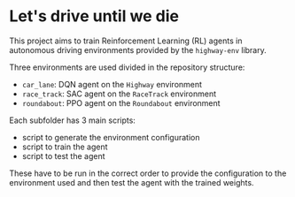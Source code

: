 # Let's drive until we die

This project aims to train Reinforcement Learning (RL) agents in autonomous driving environments provided by the `highway-env` library.

Three environments are used divided in the repository structure:
- `car_lane`: DQN agent on the `Highway` environment
- `race_track`: SAC agent on the `RaceTrack` environment
- `roundabout`: PPO agent on the `Roundabout` environment

Each subfolder has 3 main scripts:
- script to generate the environment configuration
- script to train the agent
- script to test the agent

These have to be run in the correct order to provide the configuration to the environment used and then test the agent with the trained weights.